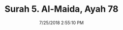 ---
title       : "Surah 5. Al-Maida, Ayah 78"
date        : 7/25/2018 2:55:10 PM
draft       : false
type        : "quran"
layout      : "compare"
BookCode    : "CMP"
SurahNumber : "5"
AyahNumber  : "78"
TotalAyah   : "120"
---